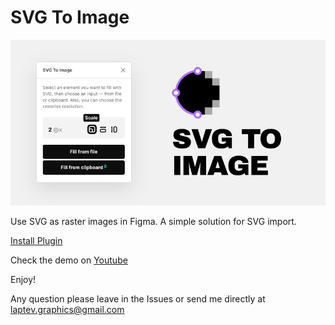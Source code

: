 # SVG To Image

![Plugin preview](web-preview.jpg)

Use SVG as raster images in Figma. A simple solution for SVG import.

[Install Plugin](https://www.figma.com/community/plugin/891448180042913164)

Check the demo on [Youtube](https://youtu.be/8jlZCFvIhdo)

Enjoy!

Any question please leave in the Issues or send me directly at [laptev.graphics@gmail.com](mailto:laptev.graphics@gmail.com)
